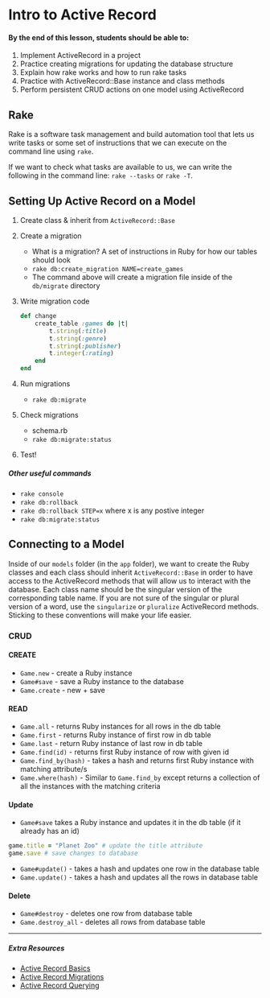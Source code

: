 # Intro to Active Record

#### By the end of this lesson, students should be able to:
1. Implement ActiveRecord in a project
2. Practice creating migrations for updating the database structure
3. Explain how rake works and how to run rake tasks
4. Practice with ActiveRecord::Base instance and class methods
5. Perform persistent CRUD actions on one model using ActiveRecord



 
## Rake

Rake is a software task management and build automation tool that lets us write tasks or some set of instructions that we can execute on the command line using `rake`.

If we want to check what tasks are available to us, we can write the following in the command line:
`rake --tasks` or `rake -T`.

## Setting Up Active Record on a Model

1. Create class & inherit from `ActiveRecord::Base`
2. Create a migration
    - What is a migration? A set of instructions in Ruby for how our tables should look
    - `rake db:create_migration NAME=create_games`
    - The command above will create a migration file inside of the `db/migrate` directory
3. Write migration code
    ```Ruby
    def change
        create_table :games do |t|
            t.string(:title)
            t.string(:genre)
            t.string(:publisher)
            t.integer(:rating)
        end
    end
    ```
4. Run migrations
    - `rake db:migrate`

5. Check migrations
    - schema.rb
    - `rake db:migrate:status`

6. Test!


##### Other useful commands

* `rake console`
* `rake db:rollback`
* `rake db:rollback STEP=x` where x is any postive integer
* `rake db:migrate:status`


## Connecting to a Model

Inside of our `models` folder (in the `app` folder), we want to create the Ruby classes and each class should inherit `ActiveRecord::Base` in order to have access to the ActiveRecord methods that will allow us to interact with the database. Each class name should be the singular version of the corresponding table name. If you are not sure of the singular or plural version of a word, use the `singularize` or `pluralize` ActiveRecord methods. Sticking to these conventions will make your life easier. 

### CRUD
#### CREATE
 * `Game.new` - create a Ruby instance
 * `Game#save` - save a Ruby instance to the database
 * `Game.create` - new + save

 #### READ
 * `Game.all` - returns Ruby instances for all rows in the db table
 * `Game.first` - returns Ruby instance of first row in db table
 * `Game.last` - return Ruby instance of last row in db table
 * `Game.find(id)` - returns first Ruby instance of row with given id
 * `Game.find_by(hash)` -  takes a hash and returns first Ruby instance with matching attribute/s
 *  `Game.where(hash)` - Similar to `Game.find_by` except returns a collection of all the instances with the matching criteria

 #### Update
 * `Game#save` takes a Ruby instance and updates it in the db table (if it already has an id) 
 ```Ruby
 game.title = "Planet Zoo" # update the title attribute   
game.save # save changes to database 
```

* `Game#update()` - takes a hash and updates one row in the database table
* `Game.update()` - takes a hash and updates all the rows in database table

#### Delete
* `Game#destroy` - deletes one row from database table
* `Game.destroy_all` - deletes all rows from database table


____

##### Extra Resources

* [Active Record Basics](https://guides.rubyonrails.org/active_record_basics.html)
* [Active Record Migrations](https://guides.rubyonrails.org/active_record_migrations.html)
* [Active Record Querying](https://guides.rubyonrails.org/active_record_querying.html)